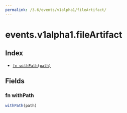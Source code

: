 ```yaml
---
permalink: /3.6/events/v1alpha1/fileArtifact/
---
```


# events.v1alpha1.fileArtifact



## Index

* [`fn withPath(path)`](#fn-withpath)

## Fields

### fn withPath

```ts
withPath(path)
```

